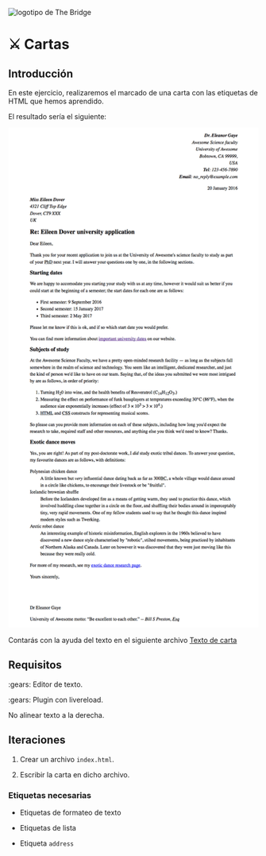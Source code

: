 ![logotipo de The Bridge](https://user-images.githubusercontent.com/27650532/77754601-e8365180-702b-11ea-8bed-5bc14a43f869.png "logotipo de The Bridge")

# :crossed_swords: Cartas #

## Introducción ##

En este ejercicio, realizaremos el marcado de una carta con las etiquetas de HTML que hemos aprendido.

El resultado sería el siguiente:

![Imagen de carta](letter.png)

Contarás con la ayuda del texto en el siguiente archivo [Texto de carta](letter.txt)

## Requisitos ##

:gears: Editor de texto.

:gears: Plugin con livereload.

No alinear texto a la derecha.

## Iteraciones ##

1. Crear un archivo `index.html`.

2. Escribir la carta en dicho archivo.

### Etiquetas necesarias ###

- Etiquetas de formateo de texto

- Etiquetas de lista

- Etiqueta `address`
